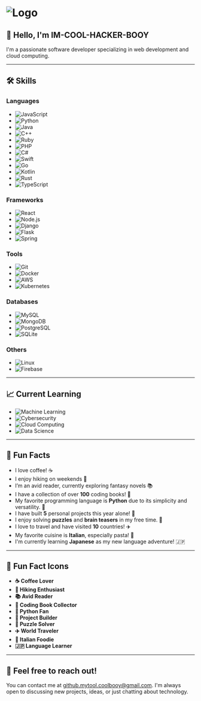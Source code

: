 # ![Logo](https://your-logo-url.com/logo.png) 

## 👋 Hello, I'm IM-COOL-HACKER-BOOY

I'm a passionate software developer specializing in web development and cloud computing.

---

## 🛠️ Skills
### Languages
- ![JavaScript](https://img.shields.io/badge/-JavaScript-black?style=flat-square&logo=javascript)
- ![Python](https://img.shields.io/badge/-Python-black?style=flat-square&logo=python)
- ![Java](https://img.shields.io/badge/-Java-black?style=flat-square&logo=java)
- ![C++](https://img.shields.io/badge/-C++-black?style=flat-square&logo=c)
- ![Ruby](https://img.shields.io/badge/-Ruby-black?style=flat-square&logo=ruby)
- ![PHP](https://img.shields.io/badge/-PHP-black?style=flat-square&logo=php)
- ![C#](https://img.shields.io/badge/-C%23-black?style=flat-square&logo=csharp)
- ![Swift](https://img.shields.io/badge/-Swift-black?style=flat-square&logo=swift)
- ![Go](https://img.shields.io/badge/-Go-black?style=flat-square&logo=go)
- ![Kotlin](https://img.shields.io/badge/-Kotlin-black?style=flat-square&logo=kotlin)
- ![Rust](https://img.shields.io/badge/-Rust-black?style=flat-square&logo=rust)
- ![TypeScript](https://img.shields.io/badge/-TypeScript-black?style=flat-square&logo=typescript)

### Frameworks
- ![React](https://img.shields.io/badge/-React-black?style=flat-square&logo=react)
- ![Node.js](https://img.shields.io/badge/-Node.js-black?style=flat-square&logo=node.js)
- ![Django](https://img.shields.io/badge/-Django-black?style=flat-square&logo=django)
- ![Flask](https://img.shields.io/badge/-Flask-black?style=flat-square&logo=flask)
- ![Spring](https://img.shields.io/badge/-Spring-black?style=flat-square&logo=spring)

### Tools
- ![Git](https://img.shields.io/badge/-Git-black?style=flat-square&logo=git)
- ![Docker](https://img.shields.io/badge/-Docker-black?style=flat-square&logo=docker)
- ![AWS](https://img.shields.io/badge/-AWS-black?style=flat-square&logo=amazonaws)
- ![Kubernetes](https://img.shields.io/badge/-Kubernetes-black?style=flat-square&logo=kubernetes)

### Databases
- ![MySQL](https://img.shields.io/badge/-MySQL-black?style=flat-square&logo=mysql)
- ![MongoDB](https://img.shields.io/badge/-MongoDB-black?style=flat-square&logo=mongodb)
- ![PostgreSQL](https://img.shields.io/badge/-PostgreSQL-black?style=flat-square&logo=postgresql)
- ![SQLite](https://img.shields.io/badge/-SQLite-black?style=flat-square&logo=sqlite)

### Others
- ![Linux](https://img.shields.io/badge/-Linux-black?style=flat-square&logo=linux)
- ![Firebase](https://img.shields.io/badge/-Firebase-black?style=flat-square&logo=firebase)

---

## 📈 Current Learning
- ![Machine Learning](https://img.shields.io/badge/-Machine%20Learning-black?style=flat-square&logo=google)
- ![Cybersecurity](https://img.shields.io/badge/-Cybersecurity-black?style=flat-square&logo=security)
- ![Cloud Computing](https://img.shields.io/badge/-Cloud%20Computing-black?style=flat-square&logo=aws)
- ![Data Science](https://img.shields.io/badge/-Data%20Science-black?style=flat-square&logo=r-project)

---

## 🌟 Fun Facts
- I love coffee! ☕️
- I enjoy hiking on weekends 🥾
- I’m an avid reader, currently exploring fantasy novels 📚
- I have a collection of over **100** coding books! 📖
- My favorite programming language is **Python** due to its simplicity and versatility. 🐍
- I have built **5** personal projects this year alone! 🚀
- I enjoy solving **puzzles** and **brain teasers** in my free time. 🧩
- I love to travel and have visited **10** countries! ✈️
- My favorite cuisine is **Italian**, especially pasta! 🍝
- I'm currently learning **Japanese** as my new language adventure! 🇯🇵

---

## 🎉 Fun Fact Icons
- **☕️ Coffee Lover**
- **🥾 Hiking Enthusiast**
- **📚 Avid Reader**
- **📖 Coding Book Collector**
- **🐍 Python Fan**
- **🚀 Project Builder**
- **🧩 Puzzle Solver**
- **✈️ World Traveler**
- **🍝 Italian Foodie**
- **🇯🇵 Language Learner**

---

## 💬 Feel free to reach out!
You can contact me at [github.mytool.coolbooy@gmail.com](mailto:github.mytool.coolbooy@gmail.com). I'm always open to discussing new projects, ideas, or just chatting about technology.
